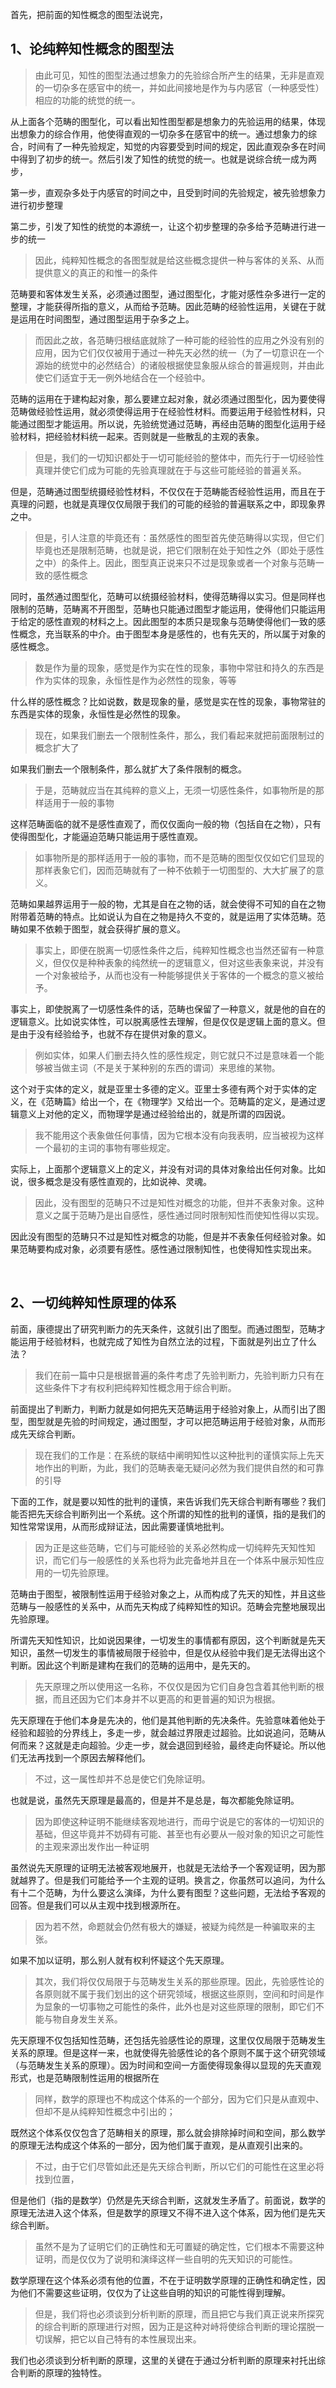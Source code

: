 <p data-pid="176dKAvb">首先，把前面的知性概念的图型法说完，</p><h2>1、论纯粹知性概念的图型法</h2><blockquote data-pid="ezzsYYIK">由此可见，知性的图型法通过想象力的先验综合所产生的结果，无非是直观的一切杂多在感官中的统一，并如此间接地是作为与内感官（一种感受性）相应的功能的统觉的统一。</blockquote><p data-pid="cEwUqL2D">从上面各个范畴的图型化，可以看出知性图型都是想象力的先验运用的结果，体现出想象力的综合作用，他使得直观的一切杂多在感官中的统一。通过想象力的综合，时间有了一种先验规定，知觉的内容要受到时间的规定，因此直观杂多在时间中得到了初步的统一。然后引发了知性的统觉的统一。也就是说综合统一成为两步，</p><p data-pid="uiUEewKE">第一步，直观杂多处于内感官的时间之中，且受到时间的先验规定，被先验想象力进行初步整理</p><p data-pid="ylX8D2dk">第二步，引发了知性的统觉的本源统一，让这个初步整理的杂多给予范畴进行进一步的统一</p><blockquote data-pid="32boC9Gp">因此，纯粹知性概念的各图型就是给这些概念提供一种与客体的关系、从而提供意义的真正的和惟一的条件</blockquote><p data-pid="BoTuvZpx">范畴要和客体发生关系，必须通过图型，通过图型化，才能对感性杂多进行一定的整理，才能获得所指的意义，从而给予范畴。因此范畴的经验性运用，关键在于就是运用在时间图型，通过图型运用于杂多之上。</p><blockquote data-pid="P-u4uxEh">而因此之故，各范畴归根结底就除了一种可能的经验性的应用之外没有别的应用，因为它们仅仅被用于通过一种先天必然的统一（为了一切意识在一个源始的统觉中的必然结合）的诸般根据使显象服从综合的普遍规则，并由此使它们适宜于无一例外地结合在一个经验中。</blockquote><p data-pid="GtzQF0FH">范畴的运用在于建构起对象，那么要建立起对象，就必须通过图型化，因为要使得范畴做经验性运用，就必须使得运用于在经验性材料。而要运用于经验性材料，只能通过图型才能运用。所以说，先验统觉通过范畴，再经由范畴的图型化运用于经验材料，把经验材料统一起来。否则就是一些散乱的主观的表象。</p><blockquote data-pid="fdtviQDt">但是，我们的一切知识都处于一切可能经验的整体中，而先行于一切经验性真理并使它们成为可能的先验真理就在于与这些可能经验的普遍关系。</blockquote><p data-pid="cQB-MeOQ">但是，范畴通过图型统摄经验性材料，不仅仅在于范畴能否经验性运用，而且在于真理的问题，也就是真理仅仅局限于我们的可能的经验的普遍联系之中，即现象界之中。</p><blockquote data-pid="d5NXVjSt">但是，引人注意的毕竟还有：虽然感性的图型首先使范畴得以实现，但它们毕竟也还是限制范畴，也就是说，把它们限制在处于知性之外（即处于感性之中）的条件上。因此，图型真正说来只不过是现象或者一个对象与范畴一致的感性概念</blockquote><p data-pid="r-DrtWzd">同时，虽然通过图型化，范畴可以统摄经验材料，使得范畴得以实习。但是同样也限制的范畴，范畴离不开图型，范畴也只能通过图型才能运用，使得他们只能运用于给定的感性直观的材料之上。因此图型的本质只是现象与范畴使得他们一致的感性概念，充当联系的中介。由于图型本身是感性的，也有先天的，所以属于对象的感性概念。</p><blockquote data-pid="D6qmhHiD">数是作为量的现象，感觉是作为实在性的现象，事物中常驻和持久的东西是作为实体的现象，永恒性是作为必然性的现象，等等</blockquote><p data-pid="wKKWDJCE">什么样的感性概念？比如说数，数是现象的量，感觉是实在性的现象，事物常驻的东西是实体的现象，永恒性是必然性的现象。</p><blockquote data-pid="hsceURc3">现在，如果我们删去一个限制性条件，那么，我们看起来就把前面限制过的概念扩大了</blockquote><p data-pid="h6QlYnXx">如果我们删去一个限制条件，那么就扩大了条件限制的概念。</p><blockquote data-pid="4_A9fl0-">于是，范畴就应当在其纯粹的意义上，无须一切感性条件，如事物所是的那样适用于一般的事物</blockquote><p data-pid="xLGpvAg4">这样范畴面临的就不是感性直观了，而仅仅面向一般的物（包括自在之物），只有使得图型化，才能逼迫范畴只能运用于感性直观。</p><blockquote data-pid="usdccYJz">如事物所是的那样适用于一般的事物，而不是范畴的图型仅仅如它们显现的那样表象它们，因而范畴就有了一种不依赖于一切图型的、大大扩展了的意义。</blockquote><p data-pid="3hiZIC1I">范畴如果越界运用于一般的物，尤其是自在之物的话，就会使得不可知的自在之物附带着范畴的特点。比如说认为自在之物是持久不变的，就是运用了实体范畴。范畴如果不依赖于图型，就会获得扩展的意义。</p><blockquote data-pid="fITGqaVh">事实上，即便在脱离一切感性条件之后，纯粹知性概念也当然还留有一种意义，但仅仅是种种表象的纯然统一的逻辑意义，但对这些表象来说，并没有一个对象被给予，从而也没有一种能够提供关于客体的一个概念的意义被给予。</blockquote><p data-pid="O0XPZvjf">事实上，即使脱离了一切感性条件的话，范畴也保留了一种意义，就是他的自在的逻辑意义。比如说实体性，可以脱离感性去理解，但是仅仅是逻辑上面的意义。但是由于没有经验给予，也就不存在提供对象的意义。</p><blockquote data-pid="wCVVUx8o">例如实体，如果人们删去持久性的感性规定，则它就只不过是意味着一个能够被当做主词（不是关于某种别的东西的谓词）来思维的某物。</blockquote><p data-pid="pb5E4JeQ">这个对于实体的定义，就是亚里士多德的定义。亚里士多德有两个对于实体的定义，在《范畴篇》给出一个，在《物理学》又给出一个。范畴篇的定义，是通过逻辑意义上对他的定义，而物理学是通过经验给出的，就是所谓的四因说。</p><blockquote data-pid="1Zv9p38v">我不能用这个表象做任何事情，因为它根本没有向我表明，应当被视为这样一个最初的主词的事物有哪些规定。</blockquote><p data-pid="Jov5bjUD">实际上，上面那个逻辑意义上的定义，并没有对词的具体对象给出任何对象。比如说，很多概念是没有感性直观的，比如说神、灵魂。</p><blockquote data-pid="7BviULfJ">因此，没有图型的范畴只不过是知性对概念的功能，但并不表象对象。这种意义之属于范畴乃是出自感性，感性通过同时限制知性而使知性得以实现。</blockquote><p data-pid="uQGwVyvI">因此没有图型的范畴只不过是知性对概念的功能，但是并不表象任何经验对象。如果范畴要构成对象，必须要有感性。感性通过限制知性，也使得知性实现出来。</p><p><br></p><h2>2、一切纯粹知性原理的体系</h2><p data-pid="iz1-FAl3">前面，康德提出了研究判断力的先天条件，这就引出了图型。而通过图型，范畴才能运用于经验材料，也就完成了知性为自然立法的过程，下面就是列出立了什么法？</p><blockquote data-pid="NIKy7is1">我们在前一篇中只是根据普遍的条件考虑了先验判断力，先验判断力只有在这些条件下才有权利把纯粹知性概念用于综合判断。</blockquote><p data-pid="O0nt58oJ">前面提出了判断力，判断力就是如何把先天范畴运用于经验对象上，从而引出了图型，图型就是先验的时间规定，通过图型，才可以把范畴运用于经验对象，从而形成先天综合判断。</p><blockquote data-pid="3R5Rxk0P">现在我们的工作是：在系统的联结中阐明知性以这种批判的谨慎实际上先天地作出的判断，为此，我们的范畴表毫无疑问必然为我们提供自然的和可靠的引导</blockquote><p data-pid="b2ywRclI">下面的工作，就是要以知性的批判的谨慎，来告诉我们先天综合判断有哪些？我们能否把先天综合判断列出一个系统。这个所谓的知性的批判的谨慎，指的是我们的知性常常误用，从而形成辩证法，因此需要谨慎地批判。</p><blockquote data-pid="-_d-uzYo">因为正是这些范畴，它们与可能经验的关系必然构成一切纯粹先天知性知识，而它们与一般感性的关系也将为此完备地并且在一个体系中展示知性应用的一切先验原理。</blockquote><p data-pid="EkRXM2eN">范畴由于图型，被限制性运用于经验对象之上，从而构成了先天的知性，并且这些范畴与一般感性的关系中，从而先天构成了纯粹知性的知识。范畴会完整地展现出先验原理。</p><p data-pid="M9C0pAHH">所谓先天知性知识，比如说因果律，一切发生的事情都有原因，这个判断就是先天知识，虽然一切发生的事情被局限于经验中，但是仅从经验中我们是无法得出这个判断。因此这个判断是建构在我们的范畴的运用中，是先天的。</p><blockquote data-pid="fiOaKaMs">先天原理之所以使用这一名称，不仅仅是因为它们自身包含着其他判断的根据，而且还因为它们本身并不以更高的和更普遍的知识为根据。</blockquote><p data-pid="T3VN6wqy">先天原理在于他们本身是先决的，他们是其他判断的先决条件。先验意味着他处于经验和超验的分界线上，多走一步，就会越过界限走过超验。比如说追问，范畴从何而来？这就是走向超验。少走一步，就会退回到经验，最终走向怀疑论。所以他们无法再找到一个原因去解释他们。</p><blockquote data-pid="UMTpyNEw">不过，这一属性却并不总是使它们免除证明。</blockquote><p data-pid="36wQyeS6">也就是说，虽然先天原理是最高的，但是并不是总是，每次都能免除证明。</p><blockquote data-pid="MWE6dYb2">因为即使这种证明不能继续客观地进行，而毋宁说是它的客体的一切知识的基础，但这毕竟并不妨碍有可能、甚至也有必要从一般对象的知识之可能性的主观来源出发作出一种证明</blockquote><p data-pid="2MxocoEX">虽然说先天原理的证明无法被客观地展开，也就是无法给予一个客观证明，因为那就越界了。但是我们可能给予一个主观的证明。换言之，你虽然可以追问，为什么有十二个范畴，为什么要这么演绎，为什么要有图型？这些问题，无法给予客观的回答。但是我们可以从主观中找到根源所在。</p><blockquote data-pid="PE6rwKYc">因为若不然，命题就会仍然有极大的嫌疑，被疑为纯然是一种骗取来的主张。</blockquote><p data-pid="CjTYnROt">如果不加以证明，那么别人就有权利怀疑这个先天原理。</p><blockquote data-pid="k_97pdss">其次，我们将仅仅局限于与范畴发生关系的那些原理。因此，先验感性论的各原则就不属于我们划出的这个研究领域，根据这些原则，空间和时间是作为显象的一切事物之可能性的条件，此外也是对这些原理的限制，即它们不能与物自身发生关系。</blockquote><p data-pid="IXM1yA_w">先天原理不仅包括知性范畴，还包括先验感性论的原理，这里仅仅局限于范畴发生关系的原理。但是这样一来，也就使得先验感性论的各个原则不属于这个研究领域（与范畴发生关系的原理）。因为时间和空间一方面使得现象得以显现的先天直观形式，也是范畴限制性运用的根据所在</p><blockquote data-pid="V6NMYcCX">同样，数学的原理也不构成这个体系的一个部分，因为它们只是从直观中、但却不是从纯粹知性概念中引出的；</blockquote><p data-pid="kkxHKBui">既然这个体系仅仅包含了范畴相关的原理，那么就会排除掉时间和空间，那么数学的原理无法构成这个体系的一部分，因为他们属于直观，是从直观引出来的。</p><blockquote data-pid="dShcnMjW">不过，由于它们尽管如此还是先天综合判断，所以它们的可能性在这里必将找到位置，</blockquote><p data-pid="toVNJbDW">但是他们（指的是数学）仍然是先天综合判断，这就发生矛盾了。前面说，数学的原理无法进入这个体系，但是数学的原理又不得不进入这个体系，因为他们是先天综合判断。</p><blockquote data-pid="TX1F0yKp">虽然不是为了证明它们的正确性和无可置疑的确定性，它们根本不需要这种证明，而是仅仅为了说明和演绎这样一些自明的先天知识的可能性。</blockquote><p data-pid="Uxs3WtjL">数学原理在这个体系必须有他的位置，不在于证明数学原理的正确性和确定性，因为他们不需要这些证明，仅仅为了让这些自明的知识的可能性得到理解。</p><blockquote data-pid="ULs3XVA6">但是，我们将也必须谈到分析判断的原理，而且把它与我们真正说来所探究的综合判断的原理进行对照，因为正是这种对峙将使综合判断的理论摆脱一切误解，把它以自己特有的本性展现出来。</blockquote><p data-pid="DdKDKwNs">我们也必须谈到分析判断的原理，这里的关键在于通过分析判断的原理来衬托出综合判断的原理的独特性。</p><p></p>